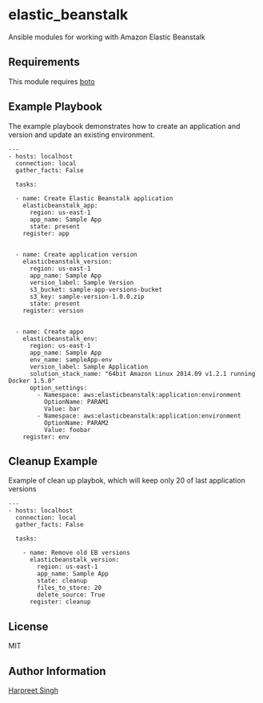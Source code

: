 elastic_beanstalk
=========

Ansible modules for working with Amazon Elastic Beanstalk

Requirements
------------

This module requires [boto](https://github.com/boto/boto)


Example Playbook
----------------

The example playbook demonstrates how to create an application and version and update an existing environment.

    ---
    - hosts: localhost
      connection: local
      gather_facts: False

      tasks:

      - name: Create Elastic Beanstalk application
        elasticbeanstalk_app:
          region: us-east-1
          app_name: Sample App
          state: present
        register: app


      - name: Create application version
        elasticbeanstalk_version:
          region: us-east-1
          app_name: Sample App
          version_label: Sample Version
          s3_bucket: sample-app-versions-bucket
          s3_key: sample-version-1.0.0.zip
          state: present
        register: version


      - name: Create appo
        elasticbeanstalk_env:
          region: us-east-1
          app_name: Sample App
          env_name: sampleApp-env
          version_label: Sample Application
          solution_stack_name: "64bit Amazon Linux 2014.09 v1.2.1 running Docker 1.5.0"
          option_settings:
            - Namespace: aws:elasticbeanstalk:application:environment
              OptionName: PARAM1
              Value: bar
            - Namespace: aws:elasticbeanstalk:application:environment
              OptionName: PARAM2
              Value: foobar
        register: env


Cleanup Example
---------------

Example of clean up playbok, which will keep only 20 of last application versions

    ---
    - hosts: localhost
      connection: local
      gather_facts: False

      tasks:

        - name: Remove old EB versions
          elasticbeanstalk_version:
            region: us-east-1
            app_name: Sample App
            state: cleanup
            files_to_store: 20
            delete_source: True
          register: cleanup


License
-------

MIT

Author Information
------------------

[Harpreet Singh](http://about.me/hs)

